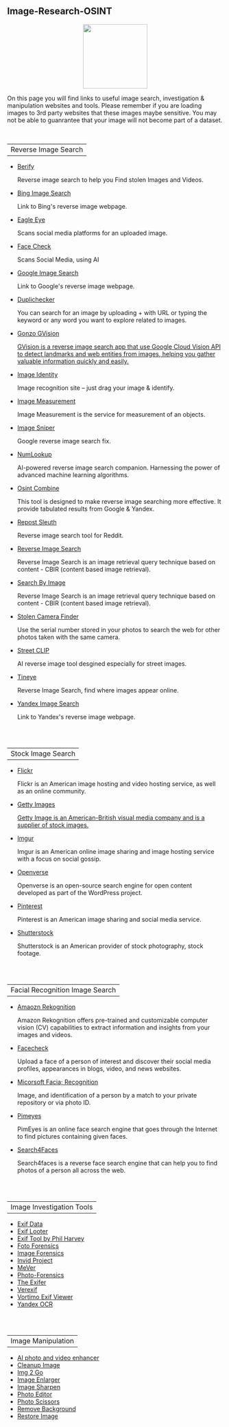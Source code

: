 ## Image-Research-OSINT
<p align="center">
  <img width="150" height="150" src="https://www.cqcore.uk/wp-content/uploads/2021/04/cropped-cropped-Capture-2.png">
</p>
<p>On this page you will find links to useful image search, investigation & manipulation websites and tools. Please remember if you are loading images to 3rd party websites that these images maybe sensitive. You may not be able to guanrantee that your image will not become part of a dataset.</p> 
<br/>
<table>
  <tr>
    <td>Reverse Image Search</td>
  </tr>
</table>
<ul>
  <li><a href="https://berify.com/">Berify</a></li>
   <p>Reverse image search to help you Find stolen Images and Videos.</p> 
  <li><a href="https://bing.com/images/feed/">Bing Image Search</a></li>
   <p>Link to Bing's reverse image webpage.</p>
  <li><a href="https://github.com/ThoughtfulDev/EagleEye?ref=osint-team-open-source-intelligence-blog">Eagle Eye</a></li> 
   <p>Scans social media platforms for an uploaded image.</p>
<li><a href="https://facecheck.id/fr">Face Check</a></li> 
   <p>Scans Social Media, using AI</p>
  <li><a href="https://images.google.com/">Google Image Search</a></li>
   <p>Link to Google's reverse image webpage.</p>
  <li><a href="https://duplichecker.com/reverse-image-search.php">Duplichecker</a></li>
   <p>You can search for an image by uploading + with URL or typing the keyword or any word you want to explore related to images.</p>
  <li><a href="https://gvision.streamlit.app/">Gonzo GVision</li>
   <p>GVision is a reverse image search app that use Google Cloud Vision API to detect landmarks and web entities from images, helping you gather valuable information quickly and easily.</p>
  <li><a href="https://imageidentify.com/">Image Identity</a></li>
   <p>Image recognition site – just drag your image & identify.</p>
  <li><a href="https://imagemeasurement.online/image/select">Image Measurement</a></li> 
   <p>Image Measurement is the service for measurement of an objects.</p>
  <li><a href="https://googlelens.imagesniper.eu/">Image Sniper</a></li>
    <p>Google reverse image search fix.</p>  
  <li><a href="https://www.numlookup.com/reverse-image-search">NumLookup</a></li>
    <p>AI-powered reverse image search companion. Harnessing the power of advanced machine learning algorithms.</p>
  <li><a href="https://osintcombine.com/reverse-image-analyzer/">Osint Combine</a></li>
   <p>This tool is designed to make reverse image searching more effective. It provide tabulated results from Google & Yandex.</p>
  <li><a href="https://www.repostsleuth.com/search">Repost Sleuth</a></li>
   <p>Reverse image search tool for Reddit.</p>
  <li><a href="https://reverse-image-search.org/">Reverse Image Search</a></li>
   <p>Reverse Image Search is an image retrieval query technique based on content - CBIR (content based image retrieval).</p>
  <li><a href="https://chrome.google.com/webstore/detail/search-by-image/cnojnbdhbhnkbcieeekonklommdnndci?hl=en">Search By Image</a></li>
   <p>Reverse Image Search is an image retrieval query technique based on content - CBIR (content based image retrieval).</p>
  <li><a href="https://stolencamerafinder.com/">Stolen Camera Finder</a></li>
   <p>Use the serial number stored in your photos to search the web for other photos taken with the same camera.</p>
  <li><a href="https://www.plugger.ai/models/street-clip">Street CLIP</a></li>  
   <p>AI reverse image tool desgined especially for street images.</p>
  <li><a href="https://tineye.com/">Tineye</a></li>
   <p>Reverse Image Search, find where images appear online.</p>
  <li><a href="https://yandex.com/images/">Yandex Image Search</a></li>
   <p>Link to Yandex's reverse image webpage.</p>
</ul>
<br></br>
<table>
  <tr>
    <td>Stock Image Search</td>
  </tr>
</table>
<ul>
  <li><a href="https://flickr.com/">Flickr</a></li>
   <p>Flickr is an American image hosting and video hosting service, as well as an online community.</p>
  <li><a href="https://gettyimages.com/">Getty Images</li>
   <p>Getty Image is an American-British visual media company and is a supplier of stock images.</p>  
  <li><a href="https://imgur.com/">Imgur</a></li>
   <p>Imgur is an American online image sharing and image hosting service with a focus on social gossip.</p>
  <li><a href="https://openverse.org/">Openverse</a></li>
   <p>Openverse is an open-source search engine for open content developed as part of the WordPress project.</p>
  <li><a href="https://pinterest.com/">Pinterest</a></li>
   <p>Pinterest is an American image sharing and social media service.</p>
  <li><a href="https://shutterstock.com/">Shutterstock</a></li>
   <p>Shutterstock is an American provider of stock photography, stock footage.</p>
</ul>  
<br></br>
<table>
   <tr>
    <td>Facial Recognition Image Search</td>
  </tr>
</table>
<ul> 
 <li><a href="https://aws.amazon.com/rekognition/?nc2=h_ql_prod_ml_rek/">Amaozn Rekognition</a></li>
  <p>Amazon Rekognition offers pre-trained and customizable computer vision (CV) capabilities to extract information and insights from your images and videos.</p>
 <li><a href="https://facecheck.id/">Facecheck</a></li>
  <p>Upload a face of a person of interest and discover their social media profiles, appearances in blogs, video, and news websites.</p> 
 <li><a href="https://azure.microsoft.com/en-au/products/cognitive-services/face/">Micorsoft Facia; Recognition</a></li>
   <p>Image, and identification of a person by a match to your private repository or via photo ID.</p>
 <li><a href="https://pimeyes.com/en">Pimeyes</a></li>
  <p>PimEyes is an online face search engine that goes through the Internet to find pictures containing given faces.</p>
 <li><a href="https://search4faces.com/en/">Search4Faces</a></li>
  <p>Search4faces is a reverse face search engine that can help you to find photos of a person all across the web.</p>
</ul> 
<br></br>
<table>
  <tr>
    <td>Image Investigation Tools</td>
  </tr>
</table>
<ul>
 <li><a href="https://exifdata.com/">Exif Data</a></li>
 <li><a href="https://github.com/aydinnyunus/exiflooter">Exif Looter</a></li>
 <li><a href="https://exiftool.org/">Exif Tool by Phil Harvey</a></li>
 <li><a href="https://fotoforensics.com/">Foto Forensics</a></li>
 <li><a href="https://imageforensic.org/">Image Forensics</a></li>
 <li><a href="https://invid-project.eu/">Invid Project</a></li>
 <li><a href="https://mever.iti.gr/forensics/">MeVer</a></li>
 <li><a href="https://29a.ch/photo-forensics/#forensic-magnifier">Photo-Forensics</a></li>
 <li><a href="https://www.thexifer.net/">The Exifer</a></li>
 <li><a href="https://www.verexif.com/en/">Verexif</a></li>
 <li><a href="https://exif.osint-tool.com/">Vortimo Exif Viewer</a></li>
 <li><a href="https://translate.yandex.com/ocr">Yandex OCR</a></li>
</ul> 
<br></br>
<table>
  <tr>
    <td>Image Manipulation</td>
  </tr>
</table>
<ul> 
 <li><a href="https://app.remini.ai/?v=3036fcfd-643f-45ba-8feb-ef125b0ca3eb-1691138203838">AI photo and video enhancer</a></li>
 <li><a href="https://cleanup.pictures/">Cleanup Image</a></li> 
 <li><a href="https://img2go.com/">Img 2 Go</a></li>
 <li><a href="https://imglarger.com/">Image Enlarger</a></li>
 <li><A href="https://neural.love/image-sharpen">Image Sharpen</A></li>
 <li><a href="https://www.fotor.com/photo-editor-app/editor/basic">Photo Editor</a></lI> 
 <li><a href="https://photoscissors.com/">Photo Scissors</a></li>
 <li><a href="https://www.remove.bg/">Remove Background</a></li>
 <li><a href="https://www.restorephotos.io/">Restore Image</a></li>
</ul>


